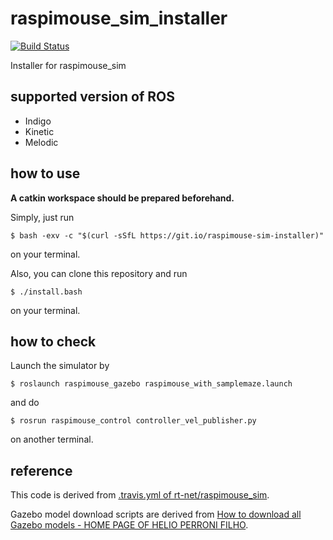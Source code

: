 # raspimouse_sim_installer

[![Build Status](https://travis-ci.org/ryuichiueda/raspimouse_sim_installer.svg?branch=master)](https://travis-ci.org/ryuichiueda/raspimouse_sim_installer)

Installer for raspimouse_sim

## supported version of ROS

* Indigo
* Kinetic
* Melodic

## how to use

__A catkin workspace should be prepared beforehand.__

Simply, just run
```
$ bash -exv -c "$(curl -sSfL https://git.io/raspimouse-sim-installer)"
```
on your terminal.

Also, you can clone this repository and run
```
$ ./install.bash
```
on your terminal.

## how to check

Launch the simulator by
```
$ roslaunch raspimouse_gazebo raspimouse_with_samplemaze.launch 
```
and do
```
$ rosrun raspimouse_control controller_vel_publisher.py
```
on another terminal.

## reference

This code is derived from [.travis.yml of rt-net/raspimouse_sim](https://github.com/rt-net/raspimouse_sim/blob/aa6cf0ab2aa7a1a14f043f9ac6392523db1fb04a/.travis.yml).

Gazebo model download scripts are derived from [How to download all Gazebo models - HOME PAGE OF
HELIO PERRONI FILHO](http://machineawakening.blogspot.jp/2015/05/how-to-download-all-gazebo-models.html).
